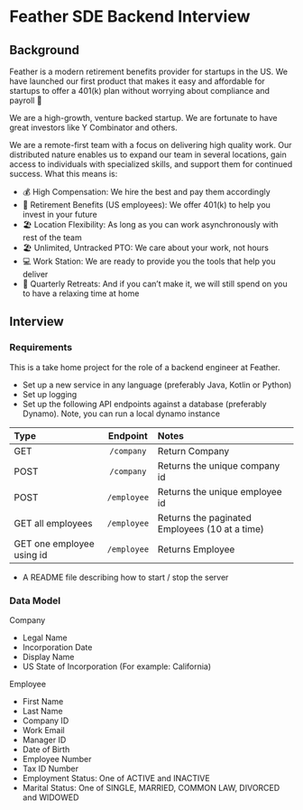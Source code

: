 # Feather SDE Backend Interview

## Background

Feather is a modern retirement benefits provider for startups in the US. We have launched our first product that makes it easy and affordable for startups to offer a 401(k) plan without worrying about compliance and payroll 💸

We are a high-growth, venture backed startup. We are fortunate to have great investors like Y Combinator and others.

We are a remote-first team with a focus on delivering high quality work. Our distributed nature enables us to expand our team in several locations, gain access to individuals with specialized skills, and support them for continued success. What this means is:
* 💰 High Compensation: We hire the best and pay them accordingly
* 💸 Retirement Benefits (US employees): We offer 401(k) to help you invest in your future
* 🏖️ Location Flexibility: As long as you can work asynchronously with rest of the team
* 🏖️ Unlimited, Untracked PTO: We care about your work, not hours
* 💻 Work Station: We are ready to provide you the tools that help you deliver
* 🍹 Quarterly Retreats: And if you can’t make it, we will still spend on you to have a relaxing time at home

## Interview

### Requirements

This is a take home project for the role of a backend engineer at Feather.

* Set up a new service in any language (preferably Java, Kotlin or Python)
* Set up logging
* Set up the following API endpoints against a database (preferably Dynamo). Note, you can run a local dynamo instance

| Type                      |  Endpoint   | Notes                                          |
|:--------------------------|:-----------:|:-----------------------------------------------|
| GET                       | `/company`  | Return Company                                 |
| POST                      | `/company`  | Returns the unique company id                  |
| POST                      | `/employee` | Returns the unique employee id                 |
| GET all employees         | `/employee` | Returns the paginated Employees (10 at a time) |
| GET one employee using id | `/employee` | Returns Employee                               |

* A README file describing how to start / stop the server

### Data Model

Company
* Legal Name
* Incorporation Date
* Display Name
* US State of Incorporation (For example: California)

Employee
* First Name
* Last Name
* Company ID
* Work Email
* Manager ID
* Date of Birth
* Employee Number
* Tax ID Number
* Employment Status: One of ACTIVE and INACTIVE
* Marital Status: One of SINGLE, MARRIED, COMMON LAW, DIVORCED and WIDOWED
